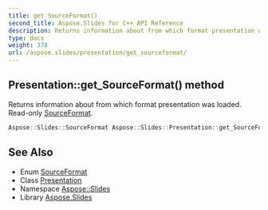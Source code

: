 ```yaml
---
title: get_SourceFormat()
second_title: Aspose.Slides for C++ API Reference
description: Returns information about from which format presentation was loaded. Read-only SourceFormat.
type: docs
weight: 378
url: /aspose.slides/presentation/get_sourceformat/
---
```

## Presentation::get_SourceFormat() method


Returns information about from which format presentation was loaded. Read-only [SourceFormat](../../sourceformat/).

```cpp
Aspose::Slides::SourceFormat Aspose::Slides::Presentation::get_SourceFormat() override
```

## See Also

* Enum [SourceFormat](../../sourceformat/)
* Class [Presentation](../)
* Namespace [Aspose::Slides](../../)
* Library [Aspose.Slides](../../../)